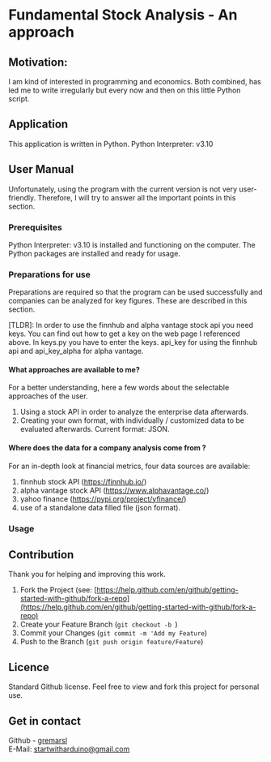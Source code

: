 # Fundamental Stock Analysis - An approach

## Motivation:
I am kind of interested in programming and economics. Both combined, has led me to write irregularly but every now and then on this little Python script.

## Application
This application is written in Python. Python Interpreter: v3.10

## User Manual
Unfortunately, using the program with the current version is not very user-friendly.
Therefore, I will try to answer all the important points in this section.

### Prerequisites
Python Interpreter: v3.10 is installed and functioning on the computer.
The Python packages are installed and ready for usage.

### Preparations for use
Preparations are required so that the program can be used successfully and companies can be analyzed for key figures. 
These are described in this section. 

[TLDR]: In order to use the finnhub and alpha vantage stock api you need keys. You can find out how to get a key on the web page I referenced above.
In keys.py you have to enter the keys. api_key for using the finnhub api and api_key_alpha for alpha vantage.

#### What approaches are available to me?
For a better understanding, here a few words about the selectable approaches of the user. 
1. Using a stock API in order to analyze the enterprise data afterwards.
2. Creating your own format, with individually / customized data to be evaluated afterwards. Current format: JSON.

#### Where does the data for a company analysis come from ?
For an in-depth look at financial metrics, four data sources are available: 
1. finnhub stock API (https://finnhub.io/)
2. alpha vantage stock API (https://www.alphavantage.co/)
3. yahoo finance (https://pypi.org/project/yfinance/)
4. use of a standalone data filled file (json format).


### Usage


## Contribution
Thank you for helping and improving this work. 

1. Fork the Project (see: [https://help.github.com/en/github/getting-started-with-github/fork-a-repo](https://help.github.com/en/github/getting-started-with-github/fork-a-repo)
2. Create your Feature Branch (`git checkout -b `)
3. Commit your Changes (`git commit -m 'Add my Feature`)
4. Push to the Branch (`git push origin feature/Feature`)

## Licence
Standard Github license. Feel free to view and fork this project for personal use.

## Get in contact 
Github - [gremarsl](https://github.com/gremarsl)\
E-Mail:  [startwitharduino@gmail.com ](startwitharduino@gmail.com)